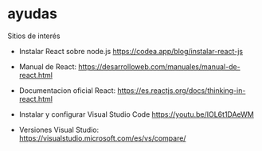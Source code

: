 # ayudas
Sitios de interés 

- Instalar React sobre node.js
https://codea.app/blog/instalar-react-js

- Manual de React:
https://desarrolloweb.com/manuales/manual-de-react.html

- Documentacion oficial React:
https://es.reactjs.org/docs/thinking-in-react.html

- Instalar y configurar Visual Studio Code
https://youtu.be/IOL6t1DAeWM

- Versiones Visual Studio:
https://visualstudio.microsoft.com/es/vs/compare/